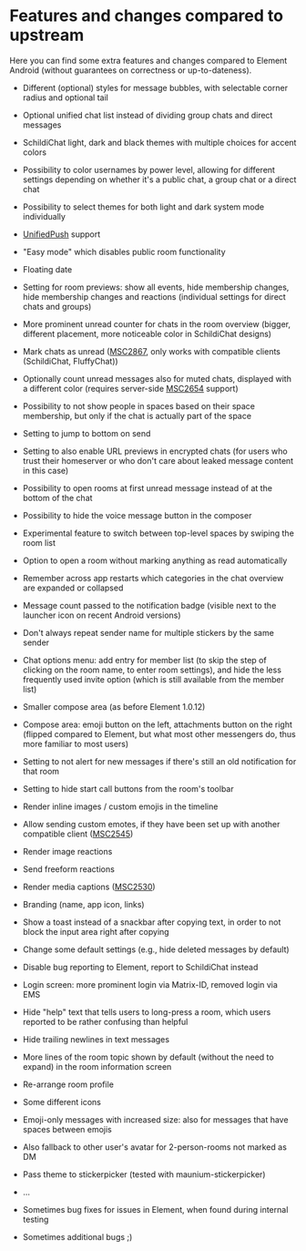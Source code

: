 # Features and changes compared to upstream

Here you can find some extra features and changes compared to Element Android (without guarantees on correctness or up-to-dateness).

- Different (optional) styles for message bubbles, with selectable corner radius and optional tail
- Optional unified chat list instead of dividing group chats and direct messages
- SchildiChat light, dark and black themes with multiple choices for accent colors
- Possibility to color usernames by power level, allowing for different settings depending on whether it's a public chat, a group chat or a direct chat
- Possibility to select themes for both light and dark system mode individually
- [UnifiedPush](https://unifiedpush.org/) support
- "Easy mode" which disables public room functionality
- Floating date
- Setting for room previews: show all events, hide membership changes, hide membership changes and reactions (individual settings for direct chats and groups)
- More prominent unread counter for chats in the room overview (bigger, different placement, more noticeable color in SchildiChat designs)
- Mark chats as unread ([MSC2867](https://github.com/matrix-org/matrix-spec-proposals/pull/2867), only works with compatible clients (SchildiChat, FluffyChat))
- Optionally count unread messages also for muted chats, displayed with a different color (requires server-side [MSC2654](https://github.com/matrix-org/matrix-spec-proposals/pull/2654) support)
- Possibility to not show people in spaces based on their space membership, but only if the chat is actually part of the space
- Setting to jump to bottom on send
- Setting to also enable URL previews in encrypted chats (for users who trust their homeserver or who don't care about leaked message content in this case)
- Possibility to open rooms at first unread message instead of at the bottom of the chat
- Possibility to hide the voice message button in the composer
- Experimental feature to switch between top-level spaces by swiping the room list
- Option to open a room without marking anything as read automatically
- Remember across app restarts which categories in the chat overview are expanded or collapsed
- Message count passed to the notification badge (visible next to the launcher icon on recent Android versions)
- Don't always repeat sender name for multiple stickers by the same sender
- Chat options menu: add entry for member list (to skip the step of clicking on the room name, to enter room settings), and hide the less frequently used invite option (which is still available from the member list)
- Smaller compose area (as before Element 1.0.12)
- Compose area: emoji button on the left, attachments button on the right (flipped compared to Element, but what most other messengers do, thus more familiar to most users)
- Setting to not alert for new messages if there's still an old notification for that room
- Setting to hide start call buttons from the room's toolbar
- Render inline images / custom emojis in the timeline
- Allow sending custom emotes, if they have been set up with another compatible client ([MSC2545](https://github.com/matrix-org/matrix-spec-proposals/pull/2545))
- Render image reactions
- Send freeform reactions
- Render media captions ([MSC2530](https://github.com/matrix-org/matrix-spec-proposals/pull/2530))

- Branding (name, app icon, links)
- Show a toast instead of a snackbar after copying text, in order to not block the input area right after copying
- Change some default settings (e.g., hide deleted messages by default)
- Disable bug reporting to Element, report to SchildiChat instead
- Login screen: more prominent login via Matrix-ID, removed login via EMS
- Hide "help" text that tells users to long-press a room, which users reported to be rather confusing than helpful
- Hide trailing newlines in text messages
- More lines of the room topic shown by default (without the need to expand) in the room information screen
- Re-arrange room profile
- Some different icons
- Emoji-only messages with increased size: also for messages that have spaces between emojis
- Also fallback to other user's avatar for 2-person-rooms not marked as DM
- Pass theme to stickerpicker (tested with maunium-stickerpicker)
- ...
- Sometimes bug fixes for issues in Element, when found during internal testing
- Sometimes additional bugs ;)

